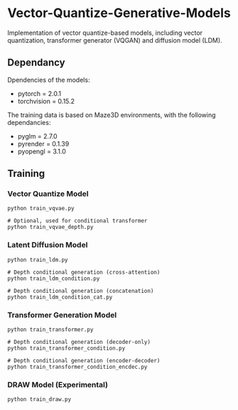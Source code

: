 # Vector-Quantize-Generative-Models
Implementation of vector quantize-based models, including vector quantization, transformer generator (VQGAN) and diffusion model (LDM).

## Dependancy
Dpendencies of the models:
- pytorch = 2.0.1
- torchvision = 0.15.2

The training data is based on Maze3D environments, with the following dependancies:
- pyglm = 2.7.0
- pyrender = 0.1.39
- pyopengl = 3.1.0

## Training
### Vector Quantize Model
```
python train_vqvae.py

# Optional, used for conditional transformer
python train_vqvae_depth.py 
```

### Latent Diffusion Model 
```
python train_ldm.py

# Depth conditional generation (cross-attention)
python train_ldm_condition.py

# Depth conditional generation (concatenation)
python train_ldm_condition_cat.py
```

### Transformer Generation Model
```
python train_transformer.py

# Depth conditional generation (decoder-only)
python train_transformer_condition.py

# Depth conditional generation (encoder-decoder)
python train_transformer_condition_encdec.py
```

### DRAW Model (Experimental)
```
python train_draw.py
```
